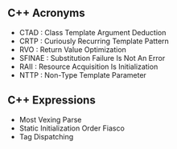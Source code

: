 
## C++ Acronyms

* CTAD : Class Template Argument Deduction
* CRTP : Curiously Recurring Template Pattern
* RVO : Return Value Optimization
* SFINAE : Substitution Failure Is Not An Error
* RAII : Resource Acquisition Is Initialization
* NTTP : Non-Type Template Parameter

## C++ Expressions

- Most Vexing Parse
- Static Initialization Order Fiasco
- Tag Dispatching



